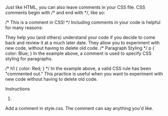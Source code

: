 Just like HTML, you can also leave comments in your CSS file. CSS comments begin with /* and end with */, like so:

/* This is a comment in CSS! */
Including comments in your code is helpful for many reasons:

They help you (and others) understand your code if you decide to come back and review it at a much later date.
They allow you to experiment with new code, without having to delete old code.
/* Paragraph Styling */
p {
  color: Blue;
}
In the example above, a comment is used to specify CSS styling for paragraphs.

/*
h1 {
  color: Red;
}
*/
In the example above, a valid CSS rule has been "commented out." This practice is useful when you want to experiment with new code without having to delete old code.

Instructions

1.
Add a comment in style.css. The comment can say anything you'd like.
